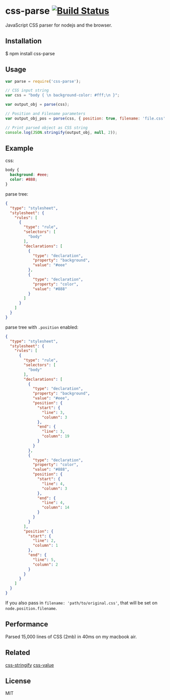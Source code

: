 # css-parse [![Build Status](https://travis-ci.org/visionmedia/css-parse.png)](https://travis-ci.org/visionmedia/css-parse)

  JavaScript CSS parser for nodejs and the browser.

## Installation

  $ npm install css-parse

## Usage

````javascript
var parse = require('css-parse');

// CSS input string
var css = "body { \n background-color: #fff;\n }";

var output_obj = parse(css);

// Position and Filename parameters
var output_obj_pos = parse(css, { position: true, filename: 'file.css' });

// Print parsed object as CSS string
console.log(JSON.stringify(output_obj, null, 2));

````

## Example

css:

```css
body {
  background: #eee;
  color: #888;
}
```

parse tree:

```json
{
  "type": "stylesheet",
  "stylesheet": {
    "rules": [
      {
        "type": "rule",
        "selectors": [
          "body"
        ],
        "declarations": [
          {
            "type": "declaration",
            "property": "background",
            "value": "#eee"
          },
          {
            "type": "declaration",
            "property": "color",
            "value": "#888"
          }
        ]
      }
    ]
  }
}
```

parse tree with `.position` enabled:

```json
{
  "type": "stylesheet",
  "stylesheet": {
    "rules": [
      {
        "type": "rule",
        "selectors": [
          "body"
        ],
        "declarations": [
          {
            "type": "declaration",
            "property": "background",
            "value": "#eee",
            "position": {
              "start": {
                "line": 3,
                "column": 3
              },
              "end": {
                "line": 3,
                "column": 19
              }
            }
          },
          {
            "type": "declaration",
            "property": "color",
            "value": "#888",
            "position": {
              "start": {
                "line": 4,
                "column": 3
              },
              "end": {
                "line": 4,
                "column": 14
              }
            }
          }
        ],
        "position": {
          "start": {
            "line": 2,
            "column": 1
          },
          "end": {
            "line": 5,
            "column": 2
          }
        }
      }
    ]
  }
}
```

If you also pass in `filename: 'path/to/original.css'`, that will be set
on `node.position.filename`.

## Performance

  Parsed 15,000 lines of CSS (2mb) in 40ms on my macbook air.

## Related

  [css-stringify](https://github.com/visionmedia/css-stringify "CSS-Stringify")
  [css-value](https://github.com/visionmedia/css-value "CSS-Value")

## License

  MIT
